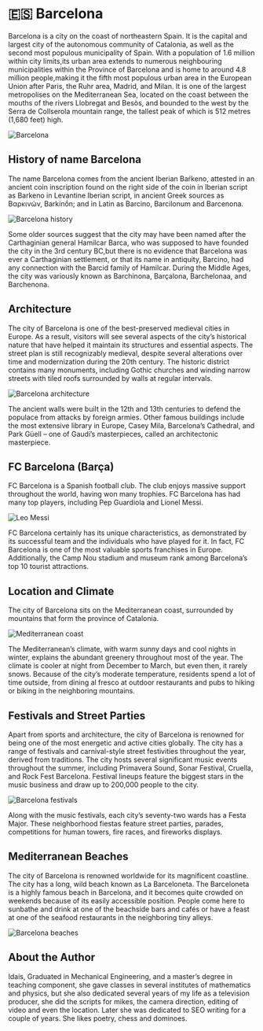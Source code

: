 # 🇪🇸 Barcelona

Barcelona is a city on the coast of northeastern Spain. It is the capital and largest city of the autonomous community of Catalonia, as well as the second most populous municipality of Spain. With a population of 1.6 million within city limits,its urban area extends to numerous neighbouring municipalities within the Province of Barcelona and is home to around 4.8 million people,making it the fifth most populous urban area in the European Union after Paris, the Ruhr area, Madrid, and Milan. It is one of the largest metropolises on the Mediterranean Sea, located on the coast between the mouths of the rivers Llobregat and Besòs, and bounded to the west by the Serra de Collserola mountain range, the tallest peak of which is 512 metres (1,680 feet) high.

![Barcelona](_static/images/barcelona/barcelona-city.jpg)

## History of name Barcelona

The name Barcelona comes from the ancient Iberian Baŕkeno, attested in an ancient coin inscription found on the right side of the coin in Iberian script as Barkeno in Levantine Iberian script, in ancient Greek sources as Βαρκινών, Barkinṓn; and in Latin as Barcino, Barcilonum and Barcenona.

![Barcelona history](_static/images/barcelona/history.jpg)

Some older sources suggest that the city may have been named after the Carthaginian general Hamilcar Barca, who was supposed to have founded the city in the 3rd century BC,but there is no evidence that Barcelona was ever a Carthaginian settlement, or that its name in antiquity, Barcino, had any connection with the Barcid family of Hamilcar. During the Middle Ages, the city was variously known as Barchinona, Barçalona, Barchelonaa, and Barchenona.

## Architecture

The city of Barcelona is one of the best-preserved medieval cities in Europe. As a result, visitors will see several aspects of the city’s historical nature that have helped it maintain its structures and essential aspects. The street plan is still recognizably medieval, despite several alterations over time and modernization during the 20th century.
The historic district contains many monuments, including Gothic churches and winding narrow streets with tiled roofs surrounded by walls at regular intervals.

![Barcelona architecture](_static/images/barcelona/arct.jpg)

The ancient walls were built in the 12th and 13th centuries to defend the populace from attacks by foreign armies. Other famous buildings include the most extensive library in Europe, Casey Mila, Barcelona’s Cathedral, and Park Güell – one of Gaudí’s masterpieces, called an architectonic masterpiece.

## FC Barcelona (Barça)

FC Barcelona is a Spanish football club. The club enjoys massive support throughout the world, having won many trophies. FC Barcelona has had many top players, including Pep Guardiola and Lionel Messi.

![Leo Messi](_static/images/barcelona/messi.jpg)

FC Barcelona certainly has its unique characteristics, as demonstrated by its successful team and the individuals who have played for it. In fact, FC Barcelona is one of the most valuable sports franchises in Europe. Additionally, the Camp Nou stadium and museum rank among Barcelona’s top 10 tourist attractions.

## Location and Climate

The city of Barcelona sits on the Mediterranean coast, surrounded by mountains that form the province of Catalonia.

![Mediterranean coast](_static/images/barcelona/climate.jpg)

The Mediterranean’s climate, with warm sunny days and cool nights in winter, explains the abundant greenery throughout most of the year. The climate is cooler at night from December to March, but even then, it rarely snows.
Because of the city’s moderate temperature, residents spend a lot of time outside, from dining al fresco at outdoor restaurants and pubs to hiking or biking in the neighboring mountains.

## Festivals and Street Parties

Apart from sports and architecture, the city of Barcelona is renowned for being one of the most energetic and active cities globally. The city has a range of festivals and carnival-style street festivities throughout the year, derived from traditions. 
The city hosts several significant music events throughout the summer, including Primavera Sound, Sonar Festival, Cruella, and Rock Fest Barcelona. Festival lineups feature the biggest stars in the music business and draw up to 200,000 people to the city.

![Barcelona festivals](_static/images/barcelona/festival.jpg) 

Along with the music festivals, each city’s seventy-two wards has a Festa Major. These neighborhood fiestas feature street parties, parades, competitions for human towers, fire races, and fireworks displays.

## Mediterranean Beaches 

The city of Barcelona is renowned worldwide for its magnificent coastline. The city has a long, wild beach known as La Barceloneta. The Barceloneta is a highly famous beach in Barcelona, and it becomes quite crowded on weekends because of its easily accessible position. People come here to sunbathe and drink at one of the beachside bars and cafés or have a feast at one of the seafood restaurants in the neighboring tiny alleys. 

![Barcelona beaches](_static/images/barcelona/beaches.jpg) 

## About the Author 

Idais, Graduated in Mechanical Engineering, and a master’s degree in teaching component, she gave classes in several institutes of mathematics and physics, but she also dedicated several years of my life as a television producer, she did the scripts for mikes, the camera direction, editing of video and even the location. Later she was dedicated to SEO writing for a couple of years. She likes poetry, chess and dominoes.
